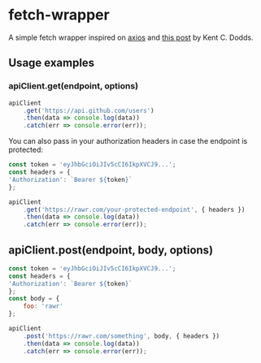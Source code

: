 # fetch-wrapper

A simple fetch wrapper inspired on [axios](https://github.com/axios/axios) and [this post](https://kentcdodds.com/blog/replace-axios-with-a-simple-custom-fetch-wrapper) by Kent C. Dodds.

## Usage examples

### apiClient.get(endpoint, options)

```js
apiClient
    .get('https://api.github.com/users')
    .then(data => console.log(data))
    .catch(err => console.error(err));
```

You can also pass in your authorization headers in case the endpoint is protected:

```js
const token = 'eyJhbGciOiJIv5cCI6IkpXVCJ9...';
const headers = {
'Authorization': `Bearer ${token}`
};

apiClient
    .get('https://rawr.com/your-protected-endpoint', { headers })
    .then(data => console.log(data))
    .catch(err => console.error(err));
```

## apiClient.post(endpoint, body, options)

```js
const token = 'eyJhbGciOiJIv5cCI6IkpXVCJ9...';
const headers = {
'Authorization': `Bearer ${token}`
};
const body = {
    foo: 'rawr'
};

apiClient
    .post('https://rawr.com/something', body, { headers })
    .then(data => console.log(data))
    .catch(err => console.error(err));
